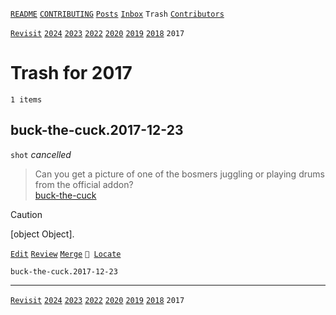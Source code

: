 [`README`](../../README.md) [`CONTRIBUTING`](../../CONTRIBUTING.md) [`Posts`](../posts/index.md) [`Inbox`](../inbox/index.md) `Trash` [`Contributors`](../contributors.md)

[`Revisit`](revisit.md) [`2024`](index.md) [`2023`](2023.md) [`2022`](2022.md) [`2020`](2020.md) [`2019`](2019.md) [`2018`](2018.md) `2017`

# Trash for 2017

`1 items`

## <span id="buck-the-cuck.2017-12-23">buck-the-cuck.2017-12-23</span>

`shot` _cancelled_

> Can you get a picture of one of the bosmers juggling or playing drums from the official addon?  
> [buck-the-cuck](../contributors.md#buck-the-cuck "2017-12-23")

> [!CAUTION]
> [object Object].

[`Edit`](https://github.com/dehero/mwscr/issues/new?labels=editing&amp;template=editing.yml&amp;title=buck-the-cuck.2017-12-23&amp;postContent=&amp;postTitle=&amp;postTitleRu=&amp;postAuthor=&amp;postType=shot&amp;postEngine=&amp;postAddon=&amp;postTags=&amp;postLocation=&amp;postMark=&amp;postViolation=uses-mods&amp;postTrash=&amp;postRequest=Can+you+get+a+picture+of+one+of+the+bosmers+juggling+or+playing+drums+from+the+official+addon%3F) [`Review`](https://github.com/dehero/mwscr/issues/new?labels=review&amp;template=review.yml&amp;title=buck-the-cuck.2017-12-23&amp;postMark=&amp;postViolation=) [`Merge`](https://github.com/dehero/mwscr/issues/new?labels=merging&amp;template=merging.yml&amp;title=buck-the-cuck.2017-12-23&amp;mergeWithIds=) <code>📍 [Locate](https://github.com/dehero/mwscr/issues/new?labels=location&template=location.yml&title=buck-the-cuck.2017-12-23&postLocation=)</code>

```
buck-the-cuck.2017-12-23
```

---

[`Revisit`](revisit.md) [`2024`](index.md) [`2023`](2023.md) [`2022`](2022.md) [`2020`](2020.md) [`2019`](2019.md) [`2018`](2018.md) `2017`
